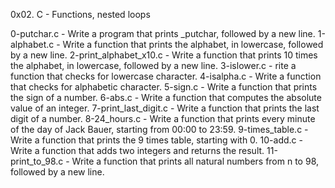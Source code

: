 0x02. C - Functions, nested loops

0-putchar.c - Write a program that prints _putchar, followed by a new line.
1-alphabet.c - Write a function that prints the alphabet, in lowercase, followed by a new line. 
2-print_alphabet_x10.c - Write a function that prints 10 times the alphabet, in lowercase, followed by a new line.
3-islower.c - rite a function that checks for lowercase character.
4-isalpha.c - Write a function that checks for alphabetic character.
5-sign.c - Write a function that prints the sign of a number.
6-abs.c - Write a function that computes the absolute value of an integer.
7-print_last_digit.c - Write a function that prints the last digit of a number.
8-24_hours.c - Write a function that prints every minute of the day of Jack Bauer, starting from 00:00 to 23:59.
9-times_table.c - Write a function that prints the 9 times table, starting with 0.
10-add.c - Write a function that adds two integers and returns the result.
11-print_to_98.c - Write a function that prints all natural numbers from n to 98, followed by a new line.

